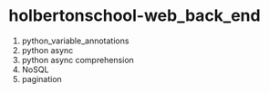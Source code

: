 # holbertonschool-web_back_end

<ol>
<li>python_variable_annotations </li>
<li>python async</li>
<li>python async comprehension</li>
<li>NoSQL</li>
<li>pagination</li>
</ol>
